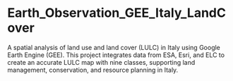# Earth_Observation_GEE_Italy_LandCover
A spatial analysis of land use and land cover (LULC) in Italy using Google Earth Engine (GEE). This project integrates data from ESA, Esri, and ELC to create an accurate LULC map with nine classes, supporting land management, conservation, and resource planning in Italy.
